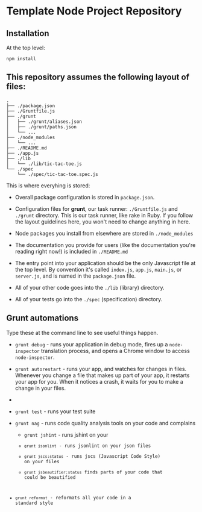 # Template Node Project Repository

## Installation

At the top level:

```
npm install
```

## This repository assumes the following layout of files:

```
.
├── ./package.json
├── ./Gruntfile.js
├── ./grunt
│   ├── ./grunt/aliases.json
│   ├── ./grunt/paths.json
│   └── ...
├── ./node_modules
│   └── ...
├── ./README.md
├── ./app.js
├── ./lib
│   └── ./lib/tic-tac-toe.js
└── ./spec
    └── ./spec/tic-tac-toe.spec.js
```

This is where everyhing is stored:

* Overall package configuration is stored in `package.json`.  

* Configuration files for **grunt**, our task runner: `./Gruntfile.js` and `./grunt` directory.  This is our task runner, like rake in Ruby.  If you follow the layout guidelines here, you won't need to change anything in here.

* Node packages you install from elsewhere are stored in `./node_modules` 

* The documentation you provide for users (like the documentation you're reading right now!) is included in `./README.md` 

* The entry point into your application should be the only Javascript file at the top level.  By convention it's called `index.js`, `app.js`, `main.js`, or `server.js`, and is named in the `package.json` file.

* All of your other code goes into the `./lib` (library) directory.

* All of your tests go into the `./spec` (specification) directory.

## Grunt automations

Type these at the command line to see useful things happen.

* `grunt debug` - runs your application in debug mode, fires up a `node-inspector` translation process, and opens a Chrome window to access `node-inspector`.

* `grunt autorestart` - runs your app, and watches for changes in files.  Whenever you change a file that makes up part of your app, it restarts your app for you.  When it notices a crash, it waits for you to make a change in your files. 
* 
* `grunt test` - runs your test suite

* `grunt nag` - runs code quality analysis tools on your code and complains

    * `grunt jshint` - runs jshint on your <code>
    * `grunt jsonlint` - runs jsonlint on your json files 
    * `grunt jscs:status` - runs jscs (Javascript Code Style) on your files
    * `grunt jsbeautifier:status` finds parts of your code that could be beautified
 
* `grunt reformat` - reformats all your code in a standard style


